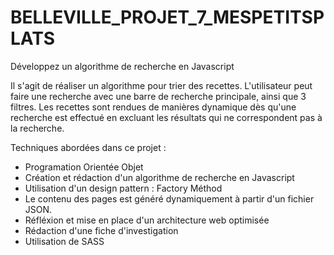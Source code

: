 # BELLEVILLE_PROJET_7_MESPETITSPLATS
Développez un algorithme de recherche en Javascript


Il s'agit de réaliser un algorithme pour trier des recettes. 
L'utilisateur peut faire une recherche avec une barre de recherche principale, ainsi que 3 filtres. Les recettes sont rendues de manières dynamique dès qu'une recherche est effectué en excluant les résultats qui ne correspondent pas à la recherche.


Techniques abordées dans ce projet :

- Programation Orientée Objet 
- Création et rédaction d'un algorithme de recherche en Javascript
- Utilisation d'un design pattern : Factory Méthod
- Le contenu des pages est généré dynamiquement à partir d'un fichier JSON.
- Réfléxion et mise en place d'un architecture web optimisée
- Rédaction d'une fiche d'investigation
- Utilisation de SASS

